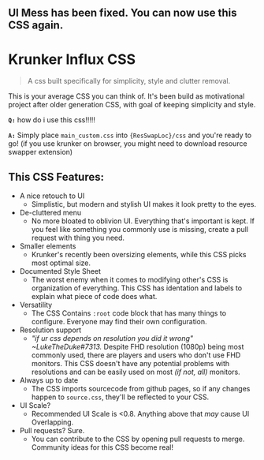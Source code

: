 ## UI Mess has been fixed. You can now use this CSS again.
# Krunker Influx CSS
> A css built specifically for simplicity, style and clutter removal.
> 
This is your average CSS you can think of. It's been build as motivational project after older generation CSS, with goal of keeping simplicity and style.

**`Q:`** how do i use this css!!!!!

**`A:`** Simply place `main_custom.css` into `{ResSwapLoc}/css` and you're ready to go!
(if you use krunker on browser, you might need to download resource swapper extension)

## **This CSS Features:**
- A nice retouch to UI
  - Simplistic, but modern and stylish UI makes it look pretty to the eyes.
- De-cluttered menu
  - No more bloated to oblivion UI. Everything that's important is kept. If you feel like something you commonly use is missing, create a pull request with thing you need.
- Smaller elements
  - Krunker's recently been oversizing elements, while this CSS picks most optimal size.
- Documented Style Sheet
  - The worst enemy when it comes to modifying other's CSS is organization of everything. This CSS has identation and labels to explain what piece of code does what.
- Versatility
  - The CSS Contains `:root` code block that has many things to configure. Everyone may find their own configuration.
- Resolution support
  - *"if ur css depends on resolution you did it wrong" ~LukeTheDuke#7313.* Despite FHD resolution (1080p) being most commonly used, there are players and users who don't use FHD monitors. This CSS doesn't have any potential problems with resolutions and can be easily used on most *(if not, all)* monitors.
- Always up to date
  - The CSS imports sourcecode from github pages, so if any changes happen to `source.css`, they'll be reflected to your CSS.
- UI Scale?
  - Recommended UI Scale is <0.8. Anything above that *may* cause UI Overlapping.
- Pull requests? Sure.
  - You can contribute to the CSS by opening pull requests to merge. Community ideas for this CSS become real!
